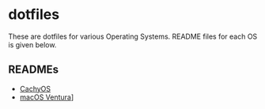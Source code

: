 # dotfiles

These are dotfiles for various Operating Systems. README files for each OS is given below.

## READMEs

- [CachyOS](CachyOS/README.md)
- [macOS Ventura](macOS_Ventura/README.md)]

